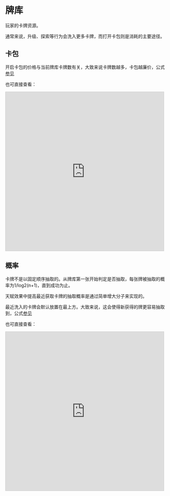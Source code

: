 # 牌库

玩家的卡牌资源。

通常来说，升级、探索等行为会洗入更多卡牌，而打开卡包则是消耗的主要途径。

## 卡包

开启卡包的价格与当前牌库卡牌数有关，大致来说卡牌数越多，卡包越廉价，公式[参见](https://www.desmos.com/calculator/wreqfwrxy1?lang=zh-CN)

也可直接查看：

<iframe src="https://www.desmos.com/calculator/up2sc9xc8m?embed" width="500" height="500" style="border: 1px solid #ccc" frameborder=0></iframe>

## 概率

卡牌不是以固定顺序抽取的。从牌库第一张开始判定是否抽取，每张牌被抽取的概率为1/log2(n+1)，直到成功为止。

天赋效果中提高最近获取卡牌的抽取概率是通过简单增大分子来实现的。

最近洗入的卡牌会默认放置在最上方。大致来说，这会使得新获得的牌更容易抽取到，公式[参见](https://www.desmos.com/calculator?lang=zh-CN)

也可直接查看：

<iframe src="https://www.desmos.com/calculator/cza1sascro?embed" width="500" height="500" style="border: 1px solid #ccc" frameborder=0></iframe>
